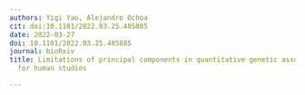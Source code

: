 ```yaml
---
authors: Yiqi Yao, Alejandro Ochoa
cit: doi:10.1101/2022.03.25.485885
date: 2022-03-27
doi: 10.1101/2022.03.25.485885
journal: bioRxiv
title: Limitations of principal components in quantitative genetic association models
  for human studies

---
```

